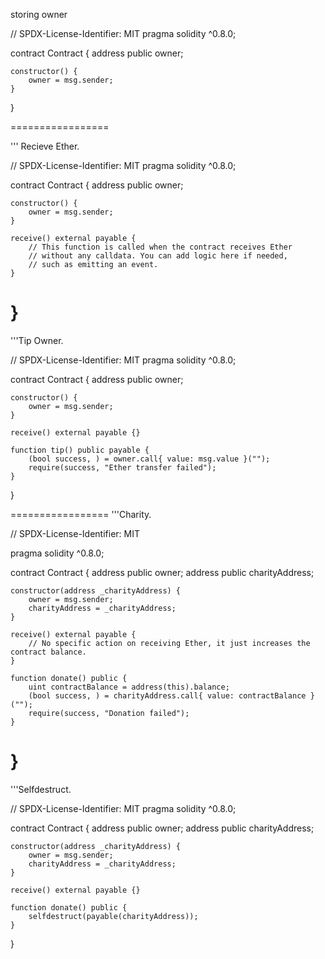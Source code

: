 storing owner

// SPDX-License-Identifier: MIT
pragma solidity ^0.8.0;

contract Contract {
    address public owner;

    constructor() {
        owner = msg.sender;
    }
}

=================

''' Recieve Ether.

// SPDX-License-Identifier: MIT
pragma solidity ^0.8.0;

contract Contract {
    address public owner;

    constructor() {
        owner = msg.sender;
    }

    receive() external payable {
        // This function is called when the contract receives Ether
        // without any calldata. You can add logic here if needed,
        // such as emitting an event.
    }
}
================
'''Tip Owner.

// SPDX-License-Identifier: MIT
pragma solidity ^0.8.0;

contract Contract {
    address public owner;

    constructor() {
        owner = msg.sender;
    }

    receive() external payable {}

    function tip() public payable {
        (bool success, ) = owner.call{ value: msg.value }("");
        require(success, "Ether transfer failed");
    }
}

=================
'''Charity.

// SPDX-License-Identifier: MIT

pragma solidity ^0.8.0;

contract Contract {
    address public owner;
    address public charityAddress;

    constructor(address _charityAddress) {
        owner = msg.sender;
        charityAddress = _charityAddress;
    }

    receive() external payable {
        // No specific action on receiving Ether, it just increases the contract balance.
    }

    function donate() public {
        uint contractBalance = address(this).balance;
        (bool success, ) = charityAddress.call{ value: contractBalance }("");
        require(success, "Donation failed");
    }
}
=================
'''Selfdestruct.

// SPDX-License-Identifier: MIT
pragma solidity ^0.8.0;

contract Contract {
    address public owner;
    address public charityAddress;

    constructor(address _charityAddress) {
        owner = msg.sender;
        charityAddress = _charityAddress;
    }

    receive() external payable {}

    function donate() public {
        selfdestruct(payable(charityAddress));
    }
}